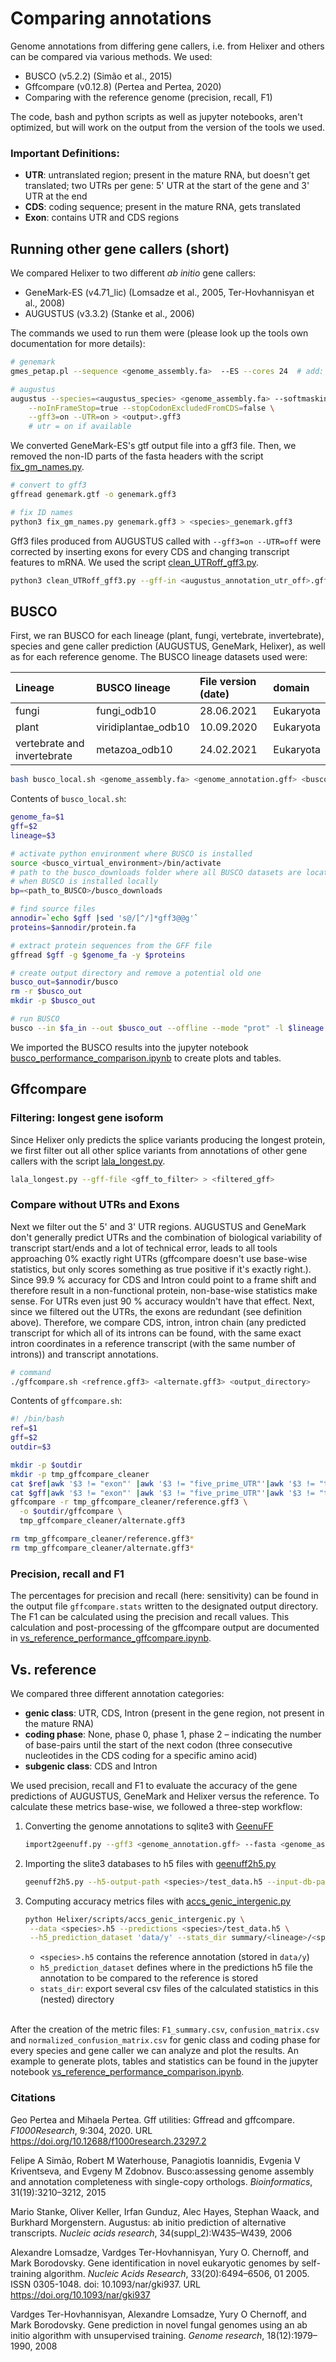 # Comparing annotations
Genome annotations from differing gene callers, i.e. from Helixer and others
can be compared via various methods. We used:
- BUSCO (v5.2.2) (Simão et al., 2015)
- Gffcompare (v0.12.8) (Pertea and Pertea, 2020)
- Comparing with the reference genome (precision, recall, F1)
   
The code, bash and python scripts as well as jupyter notebooks, aren't
optimized, but will work on the output from the version of the tools
we used.

### Important Definitions:
- **UTR**: untranslated region; present in the mature RNA, but doesn't get
translated; two UTRs per gene: 5' UTR at the start of the gene and 3' UTR
at the end
- **CDS**: coding sequence; present in the mature RNA, gets translated
- **Exon**: contains UTR and CDS regions   


## Running other gene callers (short)
We compared Helixer to two different _ab initio_ gene callers:
- GeneMark-ES (v4.71_lic) (Lomsadze et al., 2005, Ter-Hovhannisyan et al., 2008)
- AUGUSTUS (v3.3.2) (Stanke et al., 2006)

The commands we used to run them were (please look up the tools
own documentation for more details):
```bash
# genemark
gmes_petap.pl --sequence <genome_assembly.fa>  --ES --cores 24  # add: --fungus for fungal genomes

# augustus
augustus --species=<augustus_species> <genome_assembly.fa> --softmasking=1 \
    --noInFrameStop=true --stopCodonExcludedFromCDS=false \
    --gff3=on --UTR=on > <output>.gff3
    # utr = on if available
```
We converted GeneMark-ES's gtf output file into a gff3 file. Then,
we removed the non-ID parts of the fasta headers with the script
[fix_gm_names.py](https://github.com/weberlab-hhu/helixer_scratch/blob/master/data_scripts/fix_gm_names.py).
```bash
# convert to gff3
gffread genemark.gtf -o genemark.gff3

# fix ID names
python3 fix_gm_names.py genemark.gff3 > <species>_genemark.gff3
```
Gff3 files produced from AUGUSTUS called with `--gff3=on --UTR=off` were corrected
by inserting exons for every CDS and changing transcript features to mRNA. We used
the script [clean_UTRoff_gff3.py](https://github.com/weberlab-hhu/helixer_scratch/blob/master/method_comp/clean_UTRoff_gff3.py).
```bash
python3 clean_UTRoff_gff3.py --gff-in <augustus_annotation_utr_off>.gff3 --out <cleaned_annotation>.gff3
```
## BUSCO
First, we ran BUSCO for each lineage (plant, fungi, vertebrate, invertebrate),
species and gene caller prediction (AUGUSTUS, GeneMark, Helixer), as well as for
each reference genome. The BUSCO lineage datasets used were:

| Lineage                     | BUSCO lineage       | File version (date) | domain    |
|:----------------------------|:--------------------|:--------------------|:----------|
| fungi                       | fungi_odb10         | 28.06.2021          | Eukaryota |
| plant                       | viridiplantae_odb10 | 10.09.2020          | Eukaryota |
| vertebrate and invertebrate | metazoa_odb10       | 24.02.2021          | Eukaryota |
   
```bash
bash busco_local.sh <genome_assembly.fa> <genome_annotation.gff> <busco_lineage>
```
Contents of `busco_local.sh`:
```bash
genome_fa=$1
gff=$2
lineage=$3

# activate python environment where BUSCO is installed
source <busco_virtual_environment>/bin/activate
# path to the busco_downloads folder where all BUSCO datasets are located
# when BUSCO is installed locally
bp=<path_to_BUSCO>/busco_downloads

# find source files
annodir=`echo $gff |sed 's@/[^/]*gff3@@g'`
proteins=$annodir/protein.fa

# extract protein sequences from the GFF file
gffread $gff -g $genome_fa -y $proteins

# create output directory and remove a potential old one
busco_out=$annodir/busco
rm -r $busco_out
mkdir -p $busco_out

# run BUSCO
busco --in $fa_in --out $busco_out --offline --mode "prot" -l $lineage -f --download_path $bp
```
We imported the BUSCO results into the jupyter notebook
[busco_performance_comparison.ipynb](busco_performance_comparison.ipynb)
to create plots and tables.


## Gffcompare
### Filtering: longest gene isoform
Since Helixer only predicts the splice variants producing the longest protein,
we first filter out all other splice variants from annotations of other gene
callers with the script [lala_longest.py](https://github.com/weberlab-hhu/helixer_scratch/blob/master/misc_scripts/lala_longest.py).
```bash
lala_longest.py --gff-file <gff_to_filter> > <filtered_gff>
```
### Compare without UTRs and Exons
Next we filter out the 5' and 3' UTR regions. AUGUSTUS and GeneMark don't
generally predict UTRs and the combination of biological variability
of transcript start/ends and a lot of technical error, leads to all tools
approaching 0% exactly right UTRs (gffcompare doesn't use base-wise
statistics, but only scores something as true positive if it's exactly right.).
Since 99.9 % accuracy for CDS and Intron could point to a frame shift
and therefore result in a non-functional protein, non-base-wise statistics
make sense. For UTRs even just 90 % accuracy wouldn't have that effect.
Next, since we filtered out the UTRs, the exons are redundant (see
definition above). Therefore, we compare CDS, intron, intron chain (any
predicted transcript for which all of its introns can be found, with the
same exact intron coordinates in a reference transcript (with the same
number of introns)) and transcript annotations.

```bash
# command
./gffcompare.sh <refrence.gff3> <alternate.gff3> <output_directory>
```
Contents of `gffcompare.sh`:
```bash
#! /bin/bash
ref=$1
gff=$2
outdir=$3

mkdir -p $outdir
mkdir -p tmp_gffcompare_cleaner
cat $ref|awk '$3 != "exon"' |awk '$3 != "five_prime_UTR"'|awk '$3 != "three_prime_UTR"' > tmp_gffcompare_cleaner/reference.gff3
cat $gff|awk '$3 != "exon"' |awk '$3 != "five_prime_UTR"'|awk '$3 != "three_prime_UTR"' > tmp_gffcompare_cleaner/alternate.gff3
gffcompare -r tmp_gffcompare_cleaner/reference.gff3 \
  -o $outdir/gffcompare \
  tmp_gffcompare_cleaner/alternate.gff3

rm tmp_gffcompare_cleaner/reference.gff3*
rm tmp_gffcompare_cleaner/alternate.gff3*
```

### Precision, recall and F1
The percentages for precision and recall (here: sensitivity) can be
found in the output file `gffcompare.stats` written to the designated
output directory. The F1 can be calculated using the precision and
recall values. This calculation and post-processing of the gffcompare
output are documented in
[vs_reference_performance_gffcompare.ipynb](vs_reference_performance_gffcompare.ipynb).

## Vs. reference
We compared three different annotation categories:
- **genic class**: UTR, CDS, Intron (present in the gene region, not present
in the mature RNA)
- **coding phase**: None, phase 0, phase 1, phase 2 – indicating the number
of base-pairs until the start of the next codon (three consecutive
nucleotides in the CDS coding for a specific amino acid)
- **subgenic class**: CDS and Intron

We used precision, recall and F1  to evaluate the accuracy of the gene
predictions of AUGUSTUS, GeneMark and Helixer versus the reference.
To calculate these metrics base-wise, we followed a three-step workflow:
   
1. Converting the genome annotations to sqlite3 with [GeenuFF](https://github.com/weberlab-hhu/GeenuFF)
    
   ```bash
   import2geenuff.py --gff3 <genome_annotation.gff> --fasta <genome_assembly.fa> --db-path <species.sqlite3> --log-file import.log --species <species>
    ```
   
2. Importing the slite3 databases to h5 files with [geenuff2h5.py](../geenuff2h5.py)
    
   ```bash
   geenuff2h5.py --h5-output-path <species>/test_data.h5 --input-db-path <species.sqlite3> --subsequence-length 21384 --write-by 2138400
    ```
3. Computing accuracy metrics files with [accs_genic_intergenic.py](../scripts/accs_genic_intergenic.py)
   ```bash
   python Helixer/scripts/accs_genic_intergenic.py \
    --data <species>.h5 --predictions <species>/test_data.h5 \
    --h5_prediction_dataset 'data/y' --stats_dir summary/<lineage>/<species>/vs_ref/<gene_caller>
    ```
   - `<species>.h5` contains the reference annotation (stored in `data/y`)
   - `h5_prediction_dataset` defines where in the predictions h5 file the
   annotation to be compared to the reference is stored
   - `stats_dir`: export several csv files of the calculated statistics in
   this (nested) directory
   
\
After the creation of the metric files: `F1_summary.csv`, `confusion_matrix.csv`
and `normalized_confusion_matrix.csv` for genic class and coding phase for
every species and gene caller we can analyze and plot the results. An example
to generate plots, tables and statistics can be found in the jupyter notebook
[vs_reference_performance_comparison.ipynb](vs_reference_performance_comparison.ipynb).

### Citations
Geo Pertea and Mihaela Pertea. Gff utilities: Gffread and gffcompare.
_F1000Research_, 9:304, 2020. URL
https://doi.org/10.12688/f1000research.23297.2   
   
Felipe A Simão, Robert M Waterhouse, Panagiotis Ioannidis, Evgenia V
Kriventseva, and Evgeny M Zdobnov. Busco:assessing genome assembly and
annotation completeness with single-copy orthologs. _Bioinformatics_,
31(19):3210–3212, 2015
   
Mario Stanke, Oliver Keller, Irfan Gunduz, Alec Hayes, Stephan Waack,
and Burkhard Morgenstern. Augustus: ab initio prediction of alternative
transcripts. _Nucleic acids research_, 34(suppl_2):W435–W439, 2006
   
Alexandre Lomsadze, Vardges Ter-Hovhannisyan, Yury O. Chernoff, and Mark
Borodovsky. Gene identification in novel eukaryotic genomes by self-training
algorithm. _Nucleic Acids Research_, 33(20):6494–6506, 01 2005. ISSN
0305-1048. doi: 10.1093/nar/gki937. URL https://doi.org/10.1093/nar/gki937
   
Vardges Ter-Hovhannisyan, Alexandre Lomsadze, Yury O Chernoff, and Mark
Borodovsky. Gene prediction in novel fungal genomes using an ab initio
algorithm with unsupervised training. _Genome research_, 18(12):1979–1990, 2008
